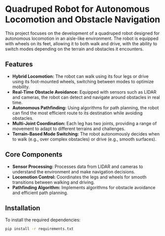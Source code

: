 # Quadruped Robot for Autonomous Locomotion and Obstacle Navigation

This project focuses on the development of a quadruped robot designed for autonomous locomotion in an aisle-like environment. The robot is equipped with wheels on its feet, allowing it to both walk and drive, with the ability to switch modes depending on the terrain and obstacles it encounters.

## Features
- **Hybrid Locomotion:** The robot can walk using its four legs or drive using its foot-mounted wheels, switching between modes to optimize mobility.
- **Real-Time Obstacle Avoidance:** Equipped with sensors such as LIDAR and cameras, the robot can detect and navigate around obstacles in real time.
- **Autonomous Pathfinding:** Using algorithms for path planning, the robot can find the most efficient route to its destination while avoiding obstacles.
- **Multi-Joint Coordination:** Each leg has two joints, providing a range of movement to adapt to different terrains and challenges.
- **Terrain-Based Mode Switching:** The robot autonomously decides when to walk (e.g., over complex obstacles) or drive (e.g., smooth surfaces).

## Core Components
- **Sensor Processing:** Processes data from LIDAR and cameras to understand the environment and make navigation decisions.
- **Locomotion Control:** Coordinates the legs and wheels for smooth transitions between walking and driving.
- **Pathfinding Algorithm:** Implements algorithms for obstacle avoidance and efficient path planning.

## Installation
To install the required dependencies:
```bash
pip install -r requirements.txt
